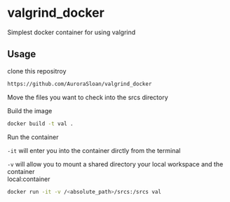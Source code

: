# valgrind_docker

Simplest docker container for using valgrind

## Usage

clone this repositroy
```bash
https://github.com/AuroraSloan/valgrind_docker
```
Move the files you want to check into the srcs directory

Build the image

```bash
docker build -t val .
```

Run the container

`-it` will enter you into the container dirctly from the terminal

`-v` will allow you to mount a shared directory your local workspace and the container<br>
local:container

```bash
docker run -it -v /<absolute_path>/srcs:/srcs val
```
